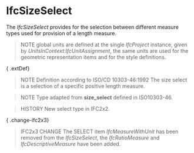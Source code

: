 # IfcSizeSelect

The _IfcSizeSelect_ provides for the selection between different measure types used for provision of a length measure.
<!-- end of short definition -->


> NOTE global units are defined at the single _IfcProject_ instance, given by _UnitsInContext:IfcUnitAssignment_, the same units are used for the geometric representation items and for the style definitions.

{ .extDef}
> NOTE Definition according to ISO/CD 10303-46:1992
> The size select is a selection of a specific positive length measure.

> NOTE Type adapted from **size_select** defined in ISO10303-46.

> HISTORY New select type in IFC2x2.

{ .change-ifc2x3}
> IFC2x3 CHANGE The SELECT item _IfcMeasureWithUnit_ has been removed from the _IfcSizeSelect_, the _IfcRatioMeasure_ and _IfcDescriptiveMeasure_ have been added.
